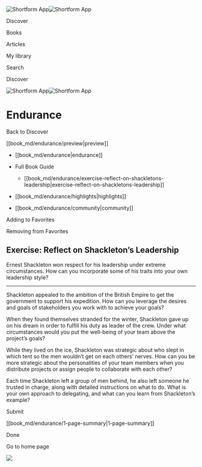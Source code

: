 ![Shortform App](/img/logo.36a2399e.svg)![Shortform App](/img/logo-dark.70c1b072.svg)

Discover

Books

Articles

My library

Search

Discover

![Shortform App](/img/logo.36a2399e.svg)![Shortform App](/img/logo-dark.70c1b072.svg)

# Endurance

Back to Discover

[[book_md/endurance/preview|preview]]

  * [[book_md/endurance|endurance]]
  * Full Book Guide

    * [[book_md/endurance/exercise-reflect-on-shackletons-leadership|exercise-reflect-on-shackletons-leadership]]
  * [[book_md/endurance/highlights|highlights]]
  * [[book_md/endurance/community|community]]



Adding to Favorites 

Removing from Favorites 

## Exercise: Reflect on Shackleton’s Leadership

Ernest Shackleton won respect for his leadership under extreme circumstances. How can you incorporate some of his traits into your own leadership style?

* * *

Shackleton appealed to the ambition of the British Empire to get the government to support his expedition. How can you leverage the desires and goals of stakeholders you work with to achieve your goals?

When they found themselves stranded for the winter, Shackleton gave up on his dream in order to fulfill his duty as leader of the crew. Under what circumstances would you put the well-being of your team above the project’s goals?

While they lived on the ice, Shackleton was strategic about who slept in which tent so the men wouldn’t get on each others’ nerves. How can you be more strategic about the personalities of your team members when you distribute projects or assign people to collaborate with each other?

Each time Shackleton left a group of men behind, he also left someone he trusted in charge, along with detailed instructions on what to do. What is your own approach to delegating, and what can you learn from Shackleton’s example?

Submit 

[[book_md/endurance/1-page-summary|1-page-summary]]

Done

Go to home page 

![](https://bat.bing.com/action/0?ti=56018282&Ver=2&mid=c0266363-19b3-4103-8cfe-419bf97c97b4&sid=49fff5b0636c11eeb9c611038afc8668&vid=4a005010636c11ee80c703d4c4a7acd5&vids=0&msclkid=N&pi=0&lg=en-US&sw=800&sh=600&sc=24&nwd=1&tl=Shortform%20%7C%20Book&p=https%3A%2F%2Fwww.shortform.com%2Fapp%2Fbook%2Fendurance%2Fexercise-reflect-on-shackletons-leadership&r=&lt=321&evt=pageLoad&sv=1&rn=800696)
